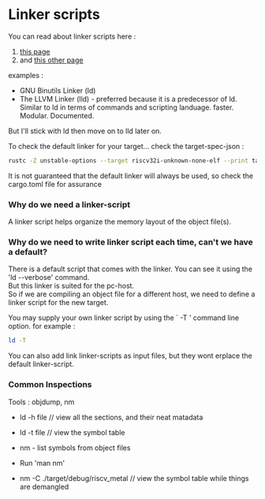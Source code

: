 # Linker scripts

You can read about linker scripts here :
1. [this page](https://users.informatik.haw-hamburg.de/~krabat/FH-Labor/gnupro/5_GNUPro_Utilities/c_Using_LD/ldLinker_scripts.html#PROVIDE_command)
2. and [this other page](https://sourceware.org/binutils/docs/ld/Scripts.html)


examples :
- GNU Binutils Linker (ld)
- The LLVM Linker (lld) - preferred because it is a predecessor of ld. Similar to ld in terms of commands and scripting landuage. faster. Modular. Documented.

But I'll stick with ld then move on to lld later on. 


To check the default linker for your target... check the target-spec-json :
```bash
rustc -Z unstable-options --target riscv32i-unknown-none-elf --print target-spec-json
```

It is not guaranteed that the default linker will always be used, so check the cargo.toml file for assurance


### Why do we need a linker-script
A linker script helps organize the memory layout of the object file(s).  

### Why do we need to write linker script each time, can't we have a default?  
There is a default script that comes with the linker. You can see it using the 'ld --verbose' command.  
But this linker is suited for the pc-host.  
So if we are compiling an object file for a different host, we need to define a linker script for the new target.   


You may supply your own linker script by using the ` -T ' command line option. for example :  
```bash
ld -T
```

You can also add link linker-scripts as input files, but they wont erplace the default linker-script.   



### Common Inspections

Tools : objdump, nm

- ld -h file  // view all the sections, and their neat matadata
- ld -t file  // view the symbol table

- nm - list symbols from object files
- Run 'man nm'
-  nm -C ./target/debug/riscv_metal  // view the symbol table while things are demangled


